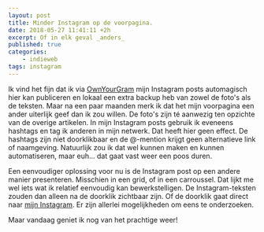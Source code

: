 ```yaml
---
layout: post
title: Minder Instagram op de voorpagina. 
date: 2018-05-27 11:41:11 +2h
excerpt: Of in elk geval _anders_
published: true
categories: 
    - indieweb
tags: instagram
---
```

Ik vind het fijn dat ik via [OwnYourGram](https://ownyourgram.com/) mijn Instagram posts automagisch hier kan publiceren en lokaal een extra backup heb van zowel de foto's als de teksten. Maar na een paar maanden merk ik dat het mijn voorpagina een ander uiterlijk geef dan ik zou willen. De foto's zijn té aanwezig ten opzichte van de overige artikelen. In mijn Instagram posts gebruik ik eveneens hashtags en tag ik anderen in mijn netwerk. Dat heeft hier geen effect. De hashtags zijn niet doorklikbaar en de @-mention krijgt geen alternatieve link of naamgeving. Natuurlijk zou ik dat wel kunnen maken en kunnen automatiseren, maar euh... dat gaat vast weer een poos duren. 

Een eenvoudiger oplossing voor nu is de Instagram post op een andere manier presenteren. Misschien in een grid, of in een carroussel. Dat lijkt me wel iets wat ik relatief eenvoudig kan bewerkstelligen. De Instagram-teksten zouden dan alleen na de doorklik zichtbaar zijn. Of de doorklik gaat direct naar [mijn Instagram](http://instagram.com/frankmeeuwsen). Er zijn allerlei mogelijkheden om eens te onderzoeken. 

Maar vandaag geniet ik nog van het prachtige weer!
